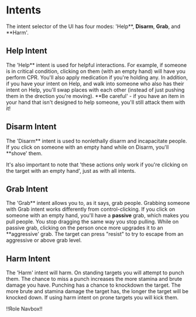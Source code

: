 # Intents
The intent selector of the UI has four modes: 'Help**, **Disarm**, **Grab**, and **Harm'.

##  Help Intent 
The 'Help** intent is used for helpful interactions. For example, if someone is in critical condition, clicking on them (with an empty hand) will have you perform CPR. You'll also apply medication if you're holding any. In addition, if you have your intent on Help, and walk into someone who also has their intent on Help, you'll swap places with each other (instead of just pushing them in the drection you're moving). **Be careful' - if you have an item in your hand that isn't designed to help someone, you'll still attack them with it!

##  Disarm Intent 
The 'Disarm** intent is used to nonlethally disarm and incapacitate people. If you click on someone with an empty hand while on Disarm, you'll **shove' them.

It's also important to note that 'these actions only work if you're clicking on the target with an empty hand', just as with all intents.

##  Grab Intent 
The 'Grab** intent allows you to, as it says, grab people. Grabbing someone with Grab intent works differently from control-clicking. If you click on someone with an empty hand, you'll have a **passive** grab, which makes you pull people. You stop dragging the same way you stop pulling. While on passive grab, clicking on the person once more upgrades it to an **aggressive' grab. The target can press "resist" to try to escape from an aggressive or above grab level. 

##  Harm Intent 
The 'Harm' intent will harm. On standing targets you will attempt to punch them. The chance to miss a punch increases the more stamina and brute damage you have. Punching has a chance to knockdown the target. The more brute and stamina damage the target has, the longer the target will be knocked down. If using harm intent on prone targets you will kick them.

!!Role Navbox!!

